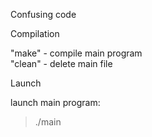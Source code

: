 Confusing code

Compilation

"make" - compile main program<br>
"clean" - delete main file<br>

Launch

launch main program:
>  ./main